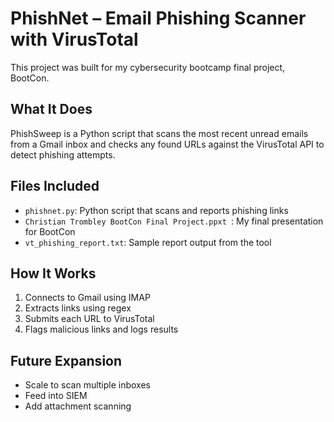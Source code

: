 # PhishNet – Email Phishing Scanner with VirusTotal

This project was built for my cybersecurity bootcamp final project, BootCon.

## What It Does

PhishSweep is a Python script that scans the most recent unread emails from a Gmail inbox and checks any found URLs against the VirusTotal API to detect phishing attempts.

## Files Included

- `phishnet.py`: Python script that scans and reports phishing links
- `Christian Trombley BootCon Final Project.ppxt `: My final presentation for BootCon
- `vt_phishing_report.txt`: Sample report output from the tool

## How It Works

1. Connects to Gmail using IMAP
2. Extracts links using regex
3. Submits each URL to VirusTotal
4. Flags malicious links and logs results

## Future Expansion

- Scale to scan multiple inboxes
- Feed into SIEM
- Add attachment scanning
